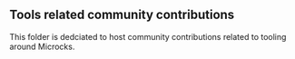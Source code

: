 ## Tools related community contributions

This folder is dedciated to host community contributions related to tooling around Microcks.

